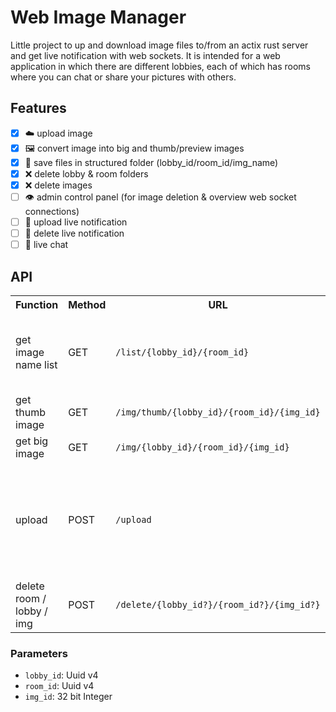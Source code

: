 # Web Image Manager

Little project to up and download image files to/from an actix rust server and get live notification with web sockets. It is intended for a web application in which there are different lobbies, each of which has rooms where you can chat or share your pictures with others.

## Features

- [x] ☁️ upload image
- [x] 🖼️ convert image into big and thumb/preview images
- [x] 📁 save files in structured folder (lobby_id/room_id/img_name)
- [x] ❌ delete lobby & room folders
- [x] ❌ delete images
- [ ] 👁️ admin control panel (for image deletion & overview web socket connections)
- [ ] 📰 upload live notification
- [ ] 📰 delete live notification
- [ ] 💬 live chat

## API

<table>
  <tr>
    <th>Function</th>
    <th>Method</th>
    <th>URL</th>
    <th>Parameters</th>
    <th>Returns</th>
  </tr>
  <tr>
    <td>get image name list</td>
    <td>GET</td>
    <td><code>/list/{lobby_id}/{room_id}</code></td>
    <td>None</td>
    <td>JSON encoded list of int img_id's (example: `[1,2,3,4,8]`)</td>
  </tr>
  <tr>
    <td>get thumb image</td>
    <td>GET</td>
    <td><code>/img/thumb/{lobby_id}/{room_id}/{img_id}</code></td>
    <td>None</td>
    <td>thumb image file</td>
  </tr>
  <tr>
    <td>get big image</td>
    <td>GET</td>
    <td><code>/img/{lobby_id}/{room_id}/{img_id}</code></td>
    <td>None</td>
    <td>image file</td>
  </tr>
  <tr>
    <td>upload</td>
    <td>POST</td>
    <td><code>/upload</code></td>
    <td><code>lobby_id</code>: String<br><code>room_id</code>: String<br><code>image</code>: Image as base64 encoded string</td>
    <td>img_id (example: <code>3</code>)</td>
  </tr>
  <tr>
    <td>delete room / lobby / img</td>
    <td>POST</td>
    <td><code>/delete/{lobby_id?}/{room_id?}/{img_id?}</code></td>
    <td>None</td>
    <td>OK</td>
  </tr>
</table>

### Parameters

- `lobby_id`: Uuid v4
- `room_id`: Uuid v4
- `img_id`: 32 bit Integer

